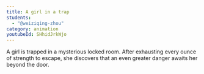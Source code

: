 ```yaml
---
title: A girl in a trap
students:
  - "@weiziqing-zhou"
category: animation
youtubeId: SHhidJrkWjo
---
```

A girl is trapped in a mysterious locked room. After exhausting every ounce of strength to escape, she discovers that an even greater danger awaits her beyond the door.